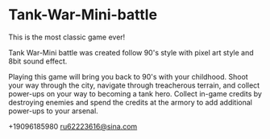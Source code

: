 # Tank-War-Mini-battle

This is the most classic game ever! 

Tank War-Mini battle was created follow 90's style with pixel art style and 8bit sound effect. 

Playing this game will bring you back to 90's with your childhood.
Shoot your way through the city, navigate through treacherous terrain, and collect power-ups on your way to becoming a tank hero. Collect in-game credits by destroying enemies and spend the credits at the armory to add additional power-ups to your arsenal.

+19096185980 ru62223616@sina.com
